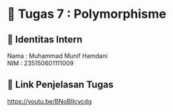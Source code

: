 # 📁 Tugas 7 : Polymorphisme

## 👤 Identitas Intern
Nama : Muhammad Munif Hamdani          
NIM  : 235150601111009

## 🔗 Link Penjelasan Tugas

https://youtu.be/BNoBIIcycdg
